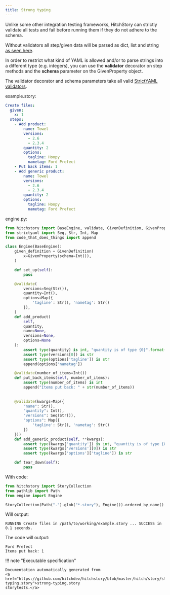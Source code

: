 ```yaml
---
title: Strong typing
---
```




Unlike some other integration testing frameworks, HitchStory
can strictly validate all tests and fail before running
them if they do not adhere to the schema.

Without validators all step/given data will be parsed as
dict, list and string [as seen here](../gradual-typing).

In order to restrict what kind of YAML is allowed
and/or to parse strings into a different type (e.g.
integers), you can use the **validator** decorator
on step methods and the **schema** parameter
on the GivenProperty object.

The validator decorator and schema parameters
take all valid [StrictYAML validators](../../../../strictyaml/using).




example.story:

```yaml
Create files:
  given:
    x: 1
  steps:
    - Add product:
        name: Towel
        versions:
          - 2.6
          - 2.3.4
        quantity: 2
        options:
          tagline: Hoopy
          nametag: Ford Prefect
    - Put back items: 1
    - Add generic product:
        name: Towel
        versions:
          - 2.6
          - 2.3.4
        quantity: 2
        options:
          tagline: Hoopy
          nametag: Ford Prefect
```
engine.py:

```python
from hitchstory import BaseEngine, validate, GivenDefinition, GivenProperty
from strictyaml import Seq, Str, Int, Map
from code_that_does_things import append

class Engine(BaseEngine):
    given_definition = GivenDefinition(
        x=GivenProperty(schema=Int()),
    )

    def set_up(self):
        pass

    @validate(
        versions=Seq(Str()),
        quantity=Int(),
        options=Map({
            'tagline': Str(), 'nametag': Str()
        }),
    )
    def add_product(
        self,
        quantity,
        name=None,
        versions=None,
        options=None
    ):
        assert type(quantity) is int, "quantity is of type {0}".format(type(quantity))
        assert type(versions[0]) is str
        assert type(options['tagline']) is str
        append(options['nametag'])

    @validate(number_of_items=Int())
    def put_back_items(self, number_of_items):
        assert type(number_of_items) is int
        append("Items put back: " + str(number_of_items))
      
  
    @validate(kwargs=Map({
        "name": Str(),
        "quantity": Int(),
        "versions": Seq(Str()),
        "options": Map({
            'tagline': Str(), 'nametag': Str()
        })
    }))
    def add_generic_product(self, **kwargs):
        assert type(kwargs['quantity']) is int, "quantity is of type {0}".format(type(kwargs['quantity']))
        assert type(kwargs['versions'][0]) is str
        assert type(kwargs['options']['tagline']) is str

    def tear_down(self):
        pass
```

With code:

```python
from hitchstory import StoryCollection
from pathlib import Path
from engine import Engine

```






```python
StoryCollection(Path(".").glob("*.story"), Engine()).ordered_by_name().play()

```

Will output:
```
RUNNING Create files in /path/to/working/example.story ... SUCCESS in 0.1 seconds.
```




The code will output:
```
Ford Prefect
Items put back: 1

```






!!! note "Executable specification"

    Documentation automatically generated from 
    <a href="https://github.com/hitchdev/hitchstory/blob/master/hitch/story/strong-typing.story">strong-typing.story
    storytests.</a>

